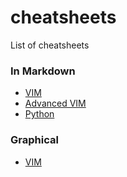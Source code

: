cheatsheets
===========

List of cheatsheets

### In Markdown

* [VIM](md/vimsheet.md)
* [Advanced VIM](md/advanced_vimsheet.md)
* [Python](md/python.md)

### Graphical

* [VIM](graphical/vim.gif)
